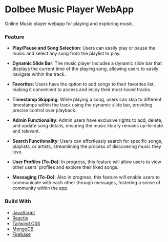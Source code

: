# Dolbee Music Player WebApp

Online Music player webapp for playing and exploring music.

### Feature

- **Play/Pause and Song Selection**: Users can easily play or pause the music and select any song from the playlist to play.

- **Dynamic Slide Bar**: The music player includes a dynamic slide bar that displays the current time of the playing song, allowing users to easily navigate within the track.

- **Favorites**: Users have the option to add songs to their favorites list, making it convenient to access and enjoy their most-loved tracks.

- **Timestamp Skipping**: While playing a song, users can skip to different timestamps within the track using the dynamic slide bar, providing precise control over playback.

- **Admin Functionality**: Admin users have exclusive rights to add, delete, and update song details, ensuring the music library remains up-to-date and relevant.

- **Search Functionality**: Users can effortlessly search for specific songs, playlists, or artists, streamlining the process of discovering music they love.

- **User Profiles (To-Do)**: In progress, this feature will allow users to view other users' profiles and explore their liked songs.

- **Messaging (To-Do)**: Also in progress, this feature will enable users to communicate with each other through messages, fostering a sense of community within the app.

### Build With

- [JavaScript](https://developer.mozilla.org/en-US/docs/Web/JavaScript)
- [Reactjs](https://reactjs.org/)
- [Tailwind CSS](https://tailwindcss.com/)
- [MongoDB](https://www.mongodb.com/)
- [Firebase](https://firebase.google.com/)
